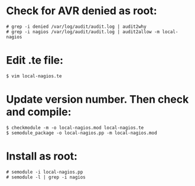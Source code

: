 # Check for AVR denied as root:

```shell
# grep -i denied /var/log/audit/audit.log | audit2why
# grep -i nagios /var/log/audit/audit.log | audit2allow -m local-nagios
```

# Edit .te file:

```shell
$ vim local-nagios.te
```

# Update version number. Then check and compile:

```shell
$ checkmodule -m -o local-nagios.mod local-nagios.te
$ semodule_package -o local-nagios.pp -m local-nagios.mod
```

# Install as root:

```shell
# semodule -i local-nagios.pp
# semodule -l | grep -i nagios
```
